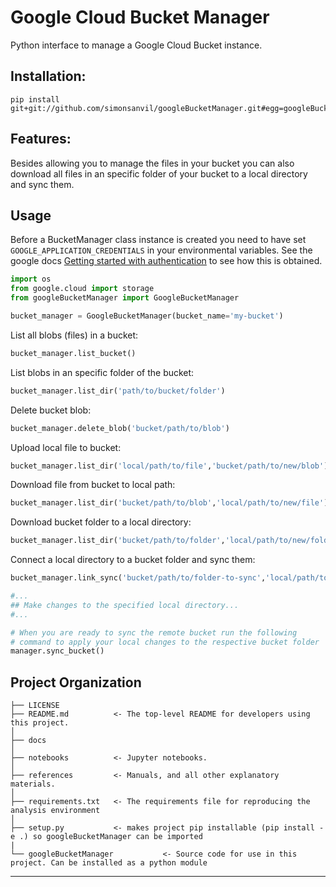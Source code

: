 Google Cloud Bucket Manager
==============================

Python interface to manage a Google Cloud Bucket instance.

Installation:
---------
```
pip install git+git://github.com/simonsanvil/googleBucketManager.git#egg=googleBucketManager
```

Features:
---------

Besides allowing you to manage the files in your bucket you can also download all files in an specific folder of your bucket to a local directory and sync them.

Usage
---------

Before a BucketManager class instance is created you need to have set `GOOGLE_APPLICATION_CREDENTIALS` in your environmental variables. See the google docs [Getting started with authentication](https://cloud.google.com/docs/authentication/getting-started) to see how this is obtained. 

```python
import os
from google.cloud import storage
from googleBucketManager import GoogleBucketManager

bucket_manager = GoogleBucketManager(bucket_name='my-bucket')
```

List all blobs (files) in a bucket:

```python
bucket_manager.list_bucket()
```
List blobs in an specific folder of the bucket:
```python
bucket_manager.list_dir('path/to/bucket/folder')
```
Delete bucket blob:
```python
bucket_manager.delete_blob('bucket/path/to/blob')
```
Upload local file to bucket:
```python
bucket_manager.list_dir('local/path/to/file','bucket/path/to/new/blob')
```
Download file from bucket to local path:
```python
bucket_manager.list_dir('bucket/path/to/blob','local/path/to/new/file')
```
Download bucket folder to a local directory:
```python
bucket_manager.list_dir('bucket/path/to/folder','local/path/to/new/folder')
```
Connect a local directory to a bucket folder and sync them:
```python
bucket_manager.link_sync('bucket/path/to/folder-to-sync','local/path/to/directory-to-sync')

#...
## Make changes to the specified local directory...
#...

# When you are ready to sync the remote bucket run the following 
# command to apply your local changes to the respective bucket folder
manager.sync_bucket() 
```



Project Organization
------------

    ├── LICENSE
    ├── README.md          <- The top-level README for developers using this project.
    │
    ├── docs              
    │    
    ├── notebooks          <- Jupyter notebooks.
    │
    ├── references         <- Manuals, and all other explanatory materials.
    │
    ├── requirements.txt   <- The requirements file for reproducing the analysis environment
    │
    ├── setup.py           <- makes project pip installable (pip install -e .) so googleBucketManager can be imported
    |
    └── googleBucketManager           <- Source code for use in this project. Can be installed as a python module

--------